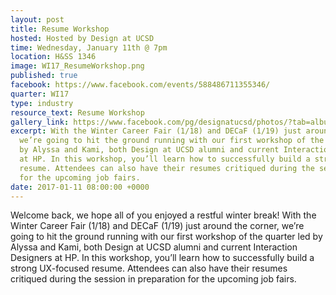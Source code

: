 ```yaml
---
layout: post
title: Resume Workshop
hosted: Hosted by Design at UCSD
time: Wednesday, January 11th @ 7pm
location: H&SS 1346
image: WI17_ResumeWorkshop.png
published: true
facebook: https://www.facebook.com/events/588486711355346/
quarter: WI17
type: industry
resource_text: Resume Workshop
gallery_link: https://www.facebook.com/pg/designatucsd/photos/?tab=album&album_id=1817693948471068
excerpt: With the Winter Career Fair (1/18) and DECaF (1/19) just around the corner,
  we’re going to hit the ground running with our first workshop of the quarter led
  by Alyssa and Kami, both Design at UCSD alumni and current Interaction Designers
  at HP. In this workshop, you’ll learn how to successfully build a strong UX-focused
  resume. Attendees can also have their resumes critiqued during the session in preparation
  for the upcoming job fairs.
date: 2017-01-11 08:00:00 +0000
---
```

Welcome back, we hope all of you enjoyed a restful winter break! With the Winter Career Fair (1/18) and DECaF (1/19) just around the corner, we’re going to hit the ground running with our first workshop of the quarter led by Alyssa and Kami, both Design at UCSD alumni and current Interaction Designers at HP. In this workshop, you’ll learn how to successfully build a strong UX-focused resume. Attendees can also have their resumes critiqued during the session in preparation for the upcoming job fairs.